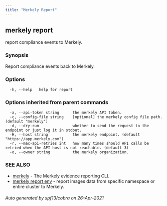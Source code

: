 ```yaml
---
title: "Merkely Report"
---
```


## merkely report

report compliance events to Merkely.

### Synopsis


Report compliance events back to Merkely.


### Options

```
  -h, --help   help for report
```

### Options inherited from parent commands

```
  -a, --api-token string      the merkely API token.
  -c, --config-file string    [optional] the merkely config file path. (default "merkely")
  -d, --dry-run               whether to send the request to the endpoint or just log it in stdout.
  -H, --host string           the merkely endpoint. (default "https://app.merkely.com")
  -r, --max-api-retries int   how many times should API calls be retried when the API host is not reachable. (default 3)
  -o, --owner string          the merkely organization.
```

### SEE ALSO

* [merkely](merkely.md)	 - The Merkely evidence reporting CLI.
* [merkely report env](merkely_report_env.md)	 - report images data from specific namespace or entire cluster to Merkely.

###### Auto generated by spf13/cobra on 26-Apr-2021
